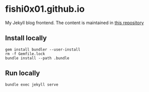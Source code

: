 # fishi0x01.github.io
My Jekyll blog frontend. The content is maintained in [this repository](https://github.com/fishi0x01/blog-content)

## Install locally
```
gem install bundler --user-install
rm -f Gemfile.lock
bundle install --path .bundle
```

## Run locally
```
bundle exec jekyll serve
```

